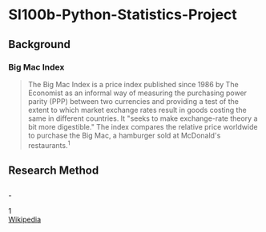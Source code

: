 # SI100b-Python-Statistics-Project
## Background
### Big Mac Index
>The Big Mac Index is a price index published since 1986 by The Economist as an informal way of measuring the purchasing power parity (PPP) between two currencies and providing a test of the extent to which market exchange rates result in goods costing the same in different countries. It "seeks to make exchange-rate theory a bit more digestible." The index compares the relative price worldwide to purchase the Big Mac, a hamburger sold at McDonald's restaurants.<sup>1</sup>







### 

## Research Method
## 



-<div>1</div> [Wikipedia](https://en.wikipedia.org/wiki/Big_Mac_Index)
